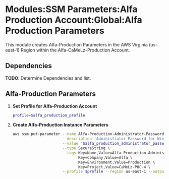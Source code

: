 # Modules:SSM Parameters:Alfa Production Account:Global:Alfa Production Parameters

This module creates Alfa-Production Parameters in the AWS Virginia (us-east-1) Region within the
Alfa-CaMeLz-Production Account.

## Dependencies

**TODO**: Determine Dependencies and list.

## Alfa-Production Parameters

1. **Set Profile for Alfa-Production Account**

    ```bash
    profile=$alfa_production_profile
    ```

1. **Create Alfa-Production Instance Parameters**

    ```bash
    aws ssm put-parameter --name Alfa-Production-Administrator-Password \
                          --description 'Administrator Password for Windows Instances' \
                          --value "$alfa_production_administrator_password" \
                          --type SecureString \
                          --tags Key=Name,Value=Alfa-Production-Administrator-Password \
                                 Key=Company,Value=Alfa \
                                 Key=Environment,Value=Production \
                                 Key=Project,Value=CaMeLz-POC-4 \
                          --profile $profile --region us-east-1 --output text
    ```
